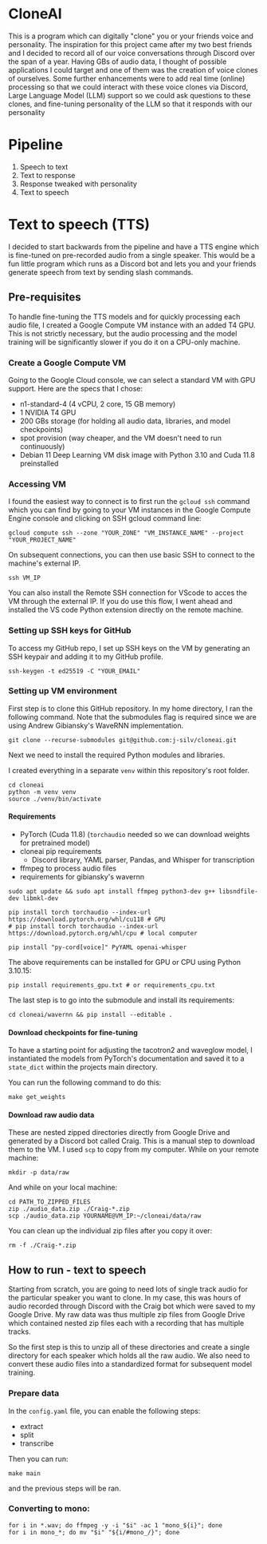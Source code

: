 # CloneAI

This is a program which can digitally "clone" you or your friends voice and personality. The inspiration for this project came after my two best friends and I decided to record all of our voice conversations through Discord over the span of a year. Having GBs of audio data, I thought of possible applications I could target and one of them was the creation of voice clones of ourselves. Some further enhancements were to add real time (online) processing so that we could interact with these voice clones via Discord, Large Language Model (LLM) support so we could ask questions to these clones, and fine-tuning personality of the LLM so that it responds with our personality

# Pipeline

1. Speech to text
2. Text to response
3. Response tweaked with personality
4. Text to speech

# Text to speech (TTS)

I decided to start backwards from the pipeline and have a TTS engine which is fine-tuned on pre-recorded audio from a single speaker. This would be a fun little program which runs as a Discord bot and lets you and your friends generate speech from text by sending slash commands.

## Pre-requisites

To handle fine-tuning the TTS models and for quickly processing each audio file, I created a Google Compute VM instance with an added T4 GPU. This is not strictly necessary, but the audio processing and the model training will be significantly slower if you do it on a CPU-only machine.

### Create a Google Compute VM

Going to the Google Cloud console, we can select a standard VM with GPU support. Here are the specs that I chose:

- n1-standard-4 (4 vCPU, 2 core, 15 GB memory)
- 1 NVIDIA T4 GPU
- 200 GBs storage (for holding all audio data, libraries, and model checkpoints)
- spot provision (way cheaper, and the VM doesn't need to run continuously)
- Debian 11 Deep Learning VM disk image with Python 3.10 and Cuda 11.8 preinstalled

### Accessing VM

I found the easiest way to connect is to first run the `gcloud ssh` command which you can find by going to your VM instances in the Google Compute Engine console and clicking on SSH gcloud command line:

```
gcloud compute ssh --zone "YOUR_ZONE" "VM_INSTANCE_NAME" --project "YOUR_PROJECT_NAME"
```

On subsequent connections, you can then use basic SSH to connect to the machine's external IP.

```
ssh VM_IP
```

You can also install the Remote SSH connection for VScode to acces the VM through the external IP. If you do use this flow, I went ahead and installed the VS code Python extension directly on the remote machine.


### Setting up SSH keys for GitHub

To access my GitHub repo, I set up SSH keys on the VM by generating an SSH keypair and adding it to my GitHub profile.

```
ssh-keygen -t ed25519 -C "YOUR_EMAIL"
```

### Setting up VM environment

First step is to clone this GitHub repository. In my home directory, I ran the following command. Note that the submodules flag is required since we are using Andrew Gibiansky's WaveRNN implementation.

```
git clone --recurse-submodules git@github.com:j-silv/cloneai.git
```

Next we need to install the required Python modules and libraries.

I created everything in a separate `venv` within this repository's root folder.

```
cd cloneai
python -m venv venv
source ./venv/bin/activate
```

#### Requirements

- PyTorch (Cuda 11.8) (`torchaudio` needed so we can download weights for pretrained model)
- cloneai pip requirements
    - Discord library, YAML parser, Pandas, and Whisper for transcription
- ffmpeg to process audio files
- requirements for gibiansky's wavernn

```
sudo apt update && sudo apt install ffmpeg python3-dev g++ libsndfile-dev libmkl-dev

pip install torch torchaudio --index-url https://download.pytorch.org/whl/cu118 # GPU
# pip install torch torchaudio --index-url https://download.pytorch.org/whl/cpu # local computer

pip install "py-cord[voice]" PyYAML openai-whisper
```

The above requirements can be installed for GPU or CPU using Python 3.10.15: 

```
pip install requirements_gpu.txt # or requirements_cpu.txt
```

The last step is to go into the submodule and install its requirements:

```
cd cloneai/wavernn && pip install --editable .
```

#### Download checkpoints for fine-tuning

To have a starting point for adjusting the tacotron2 and waveglow model, I instantiated the models from PyTorch's documentation and saved it to a `state_dict` within the projects main directory.

You can run the following command to do this:

```
make get_weights
```

#### Download raw audio data

These are nested zipped directories directly from Google Drive and generated by a Discord bot called Craig. This is a manual step to download them to the VM. I used `scp` to copy from my computer. While on your remote machine:

```
mkdir -p data/raw
```

And while on your local machine:

```
cd PATH_TO_ZIPPED_FILES
zip ./audio_data.zip ./Craig-*.zip
scp ./audio_data.zip YOURNAME@VM_IP:~/cloneai/data/raw
```

You can clean up the individual zip files after you copy it over:

```
rm -f ./Craig-*.zip
```



## How to run - text to speech

Starting from scratch, you are going to need lots of single track audio for the particular speaker you want to clone. In my case, this was hours of audio recorded through Discord with the Craig bot which were saved to my Google Drive. My raw data was thus multiple zip files from Google Drive which contained nested zip files each with a recording that has multiple tracks.

So the first step is this to unzip all of these directories and create a single directory for each speaker which holds all the raw audio. We also need to convert these audio files into a standardized format for subsequent model training.


### Prepare data

In the `config.yaml` file, you can enable the following steps:

- extract
- split
- transcribe

Then you can run:

```
make main
```
and the previous steps will be ran.

### Converting to mono:

```
for i in *.wav; do ffmpeg -y -i "$i" -ac 1 "mono_${i}"; done
for i in mono_*; do mv "$i" "${i/#mono_/}"; done
```

